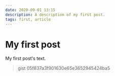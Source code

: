 ```yaml
---
date: 2020-09-01 13:15
description: A description of my first post.
tags: first, article
---
```

# My first post

My first post's text.

> gist 05f837a3f901630e65e3652945424ba5
